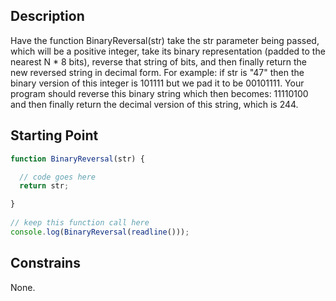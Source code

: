 ## Description

Have the function BinaryReversal(str) take the str parameter being passed, which will be a positive integer, take its binary representation (padded to the nearest N * 8 bits), reverse that string of bits, and then finally return the new reversed string in decimal form. For example: if str is "47" then the binary version of this integer is 101111 but we pad it to be 00101111. Your program should reverse this binary string which then becomes: 11110100 and then finally return the decimal version of this string, which is 244.

## Starting Point
``` javascript
function BinaryReversal(str) { 

  // code goes here  
  return str; 

}
   
// keep this function call here 
console.log(BinaryReversal(readline()));
```

## Constrains

None.
